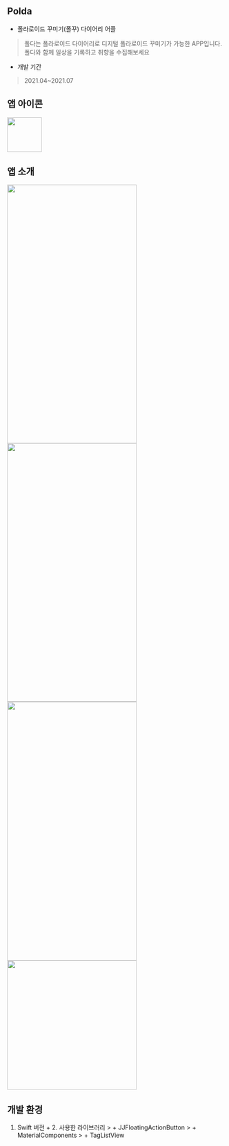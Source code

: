 ## Polda

+ 폴라로이드 꾸미기(폴꾸) 다이어리 어플
> 폴다는 폴라로이드 다이어리로 디지털 폴라로이드 꾸미기가 가능한 APP입니다. 폴다와 함께 일상을 기록하고 취향을 수집해보세요

+ 개발 기간
> 2021.04~2021.07

## 앱 아이콘

<img src = "https://user-images.githubusercontent.com/77603632/130615082-4271355e-512c-439c-be99-9071807aaee2.png" width="80" height="80"> 

## 앱 소개 

<img src = "https://user-images.githubusercontent.com/77603632/130616134-615501c0-56cb-47a8-a345-f8789a46f59b.png" width="300" height="600">
<img src = "https://user-images.githubusercontent.com/77603632/130614040-40ba632d-76c8-4255-a438-d17a1a254b50.png" width = "300" height="600">  
<img src = "https://user-images.githubusercontent.com/77603632/130616413-0093c8b7-99fb-48b6-a0b0-25a5d423328b.png" width= "300" height ="600">
<img src = "https://user-images.githubusercontent.com/77603632/130613601-a7b2ca05-eede-4d34-8b94-7203888d922a.png" width = "300 height="600">   
                                                                                                                                        
## 개발 환경
1. Swift 버전 
                                                                                                                                            + 
                                                                                                                                           2. 사용한 라이브러리
                                                                                                                                            > + JJFloatingActionButton
                                                                                                                                            > + MaterialComponents
                                                                                                                                            > + TagListView
                                                                                                                                         

